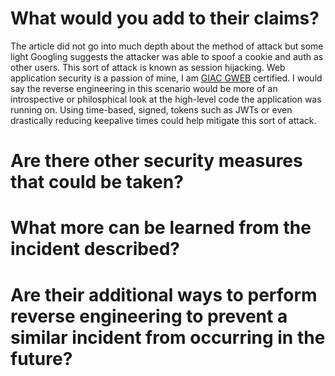 # What would you add to their claims?
The article did not go into much depth about the method of attack but some light Googling suggests the attacker was able to spoof a cookie and auth as other users.  This sort of attack is known as session hijacking.  Web application security is a passion of mine, I am <a href="https://www.giac.org/certified-professional/Brad-Jackson/201928">GIAC GWEB</a> certified.  I would say the reverse engineering in this scenario would be more of an introspective or philosphical look at the high-level code the application was running on.  Using time-based, signed, tokens such as JWTs or even drastically reducing keepalive times could help mitigate this sort of attack.
# Are there other security measures that could be taken?

# What more can be learned from the incident described?

# Are their additional ways to perform reverse engineering to prevent a similar incident from occurring in the future?

